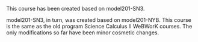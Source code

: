 This course has been created based on model201-SN3.

model201-SN3, in turn, was created based on model201-NYB.
This course is the same as the old program Science Calculus II WeBWorK courses.
The only modifications so far have been  minor cosmetic changes.
